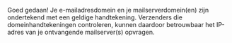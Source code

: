 Goed gedaan! Je e-mailadresdomein en je mailserverdomein(en) zijn 
ondertekend met een geldige handtekening. Verzenders die 
domeinhandtekeningen controleren, kunnen daardoor betrouwbaar het IP-adres 
van je ontvangende mailserver(s) opvragen.
